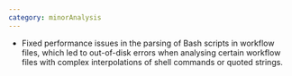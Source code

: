 ```yaml
---
category: minorAnalysis
---
```

* Fixed performance issues in the parsing of Bash scripts in workflow files,
  which led to out-of-disk errors when analysing certain workflow files with
  complex interpolations of shell commands or quoted strings.